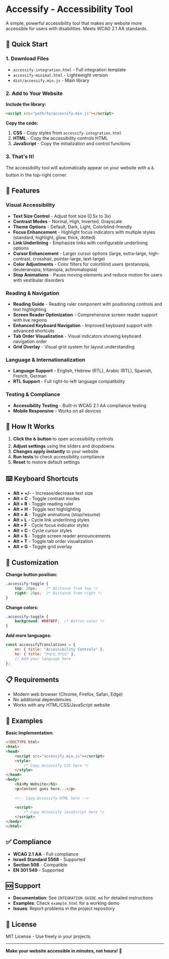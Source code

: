 # Accessify - Accessibility Tool

A simple, powerful accessibility tool that makes any website more accessible for users with disabilities. Meets WCAG 2.1 AA standards.

## 🚀 Quick Start

### 1. Download Files
- `accessify-integration.html` - Full integration template
- `accessify-minimal.html` - Lightweight version
- `dist/accessify.min.js` - Main library

### 2. Add to Your Website

**Include the library:**
```html
<script src="path/to/accessify.min.js"></script>
```

**Copy the code:**
1. **CSS** - Copy styles from `accessify-integration.html`
2. **HTML** - Copy the accessibility controls HTML
3. **JavaScript** - Copy the initialization and control functions

### 3. That's It!
The accessibility tool will automatically appear on your website with a ♿ button in the top-right corner.

## 🎯 Features

### Visual Accessibility
- **Text Size Control** - Adjust font size (0.5x to 3x)
- **Contrast Modes** - Normal, High, Inverted, Grayscale
- **Theme Options** - Default, Dark, Light, Colorblind-friendly
- **Focus Enhancement** - Highlight focus indicators with multiple styles (standard, highlight, glow, thick, dotted)
- **Link Underlining** - Emphasize links with configurable underlining options
- **Cursor Enhancement** - Larger cursor options (large, extra-large, high-contrast, crosshair, pointer-large, text-large)
- **Color Adjustments** - Color filters for colorblind users (protanopia, deuteranopia, tritanopia, achromatopsia)
- **Stop Animations** - Pause moving elements and reduce motion for users with vestibular disorders

### Reading & Navigation
- **Reading Guide** - Reading ruler component with positioning controls and text highlighting
- **Screen Reader Optimization** - Comprehensive screen reader support with live regions
- **Enhanced Keyboard Navigation** - Improved keyboard support with advanced shortcuts
- **Tab Order Visualization** - Visual indicators showing keyboard navigation order
- **Grid Overlay** - Visual grid system for layout understanding

### Language & Internationalization
- **Language Support** - English, Hebrew (RTL), Arabic (RTL), Spanish, French, German
- **RTL Support** - Full right-to-left language compatibility

### Testing & Compliance
- **Accessibility Testing** - Built-in WCAG 2.1 AA compliance testing
- **Mobile Responsive** - Works on all devices

## 📱 How It Works

1. **Click the ♿ button** to open accessibility controls
2. **Adjust settings** using the sliders and dropdowns
3. **Changes apply instantly** to your website
4. **Run tests** to check accessibility compliance
5. **Reset** to restore default settings

## ⌨️ Keyboard Shortcuts

- **Alt + +/-** - Increase/decrease text size
- **Alt + C** - Toggle contrast modes
- **Alt + R** - Toggle reading ruler
- **Alt + H** - Toggle text highlighting
- **Alt + A** - Toggle animations (stop/resume)
- **Alt + L** - Cycle link underlining styles
- **Alt + F** - Cycle focus indicator styles
- **Alt + C** - Cycle cursor styles
- **Alt + S** - Toggle screen reader announcements
- **Alt + T** - Toggle tab order visualization
- **Alt + G** - Toggle grid overlay

## 🔧 Customization

**Change button position:**
```css
.accessify-toggle {
    top: 20px;    /* Distance from top */
    right: 20px;  /* Distance from right */
}
```

**Change colors:**
```css
.accessify-toggle {
    background: #007AFF;  /* Button color */
}
```

**Add more languages:**
```javascript
const accessifyTranslations = {
    en: { title: "Accessibility Controls" },
    he: { title: "בקרות נגישות" },
    // Add your language here
};
```

## 📋 Requirements

- Modern web browser (Chrome, Firefox, Safari, Edge)
- No additional dependencies
- Works with any HTML/CSS/JavaScript website

## 🎨 Examples

**Basic Implementation:**
```html
<!DOCTYPE html>
<html>
<head>
    <script src="accessify.min.js"></script>
    <style>
        /* Copy Accessify CSS here */
    </style>
</head>
<body>
    <h1>My Website</h1>
    <p>Content goes here...</p>
    
    <!-- Copy Accessify HTML here -->
    
    <script>
        /* Copy Accessify JavaScript here */
    </script>
</body>
</html>
```

## ✅ Compliance

- **WCAG 2.1 AA** - Full compliance
- **Israeli Standard 5568** - Supported
- **Section 508** - Compatible
- **EN 301 549** - Supported

## 🆘 Support

- **Documentation**: See `INTEGRATION_GUIDE.md` for detailed instructions
- **Examples**: Check `example.html` for a working demo
- **Issues**: Report problems in the project repository

## 📄 License

MIT License - Use freely in your projects.

---

**Make your website accessible in minutes, not hours!** 🎯
